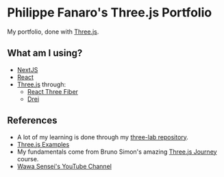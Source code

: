 # Philippe Fanaro's Three.js Portfolio

My portfolio, done with [Three.js](https://threejs.org/).

## What am I using?

- [NextJS](https://nextjs.org/)
- [React](https://react.dev/)
- [Three.js](https://threejs.org/) through:
  - [React Three Fiber](https://docs.pmnd.rs/react-three-fiber/getting-started/introduction)
  - [Drei](https://github.com/pmndrs/drei)

## References

- A lot of my learning is done through my [three-lab repository](https://github.com/psygo/three-lab).
- [Three.js Examples](https://threejs.org/examples/#webgl_animation_keyframes)
- My fundamentals come from Bruno Simon's amazing [Three.js Journey](https://threejs-journey.com/) course.
- [Wawa Sensei's YouTube Channel](https://www.youtube.com/@WawaSensei)
